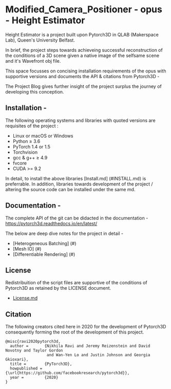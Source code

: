 # Modified_Camera_Positioner - opus - Height Estimator 

Height Estimator is a project built upon Pytorch3D in QLAB (Makerspace Lab), Queen's University Belfast.

In brief, the project steps towards achieveing successful reconstruction of the conditions of a 3D scene given a native image of the selfsame scene and it's Wavefront obj file.

This space focusses on concising installation requirements of the opus with supportive versions and documents the API & citations from Pytorch3D -

The Project Blog gives further insight of the project surplus the journey of developing this conception.

## Installation -

The following operating systems and libraries with quoted versions are requisites of the project :
 
   * Linux or macOS or Windows
   * Python ≥ 3.6
   * PyTorch 1.4 or 1.5
   * Torchvision 
   * gcc & g++ ≥ 4.9
   * fvcore
   * CUDA >= 9.2 

In detail, to install the above libraries [Install.md] (#INSTALL.md) is preferrable. In addition, libraries towards development of the project / altering the source code can be installed under the same md. 
  
## Documentation -

The complete API of the git can be didacted in the documentation - https://pytorch3d.readthedocs.io/en/latest/

The below are deep dive notes for the project in detail -

* [Heterogeneous Batching] (#) 
* [Mesh IO] (#) 
* [Differentiable Rendering] (#) 


## License 

Redistribuition of the script files are supportive of the conditions of Pytorch3D as retained by the LICENSE document.  
- [License.md](#LICENSE.md)

## Citation

The following creators cited here in 2020 for the development of Pytorch3D consequently forming the root of the development of this project.

```
@misc{ravi2020pytorch3d,
  author =       {Nikhila Ravi and Jeremy Reizenstein and David Novotny and Taylor Gordon
                  and Wan-Yen Lo and Justin Johnson and Georgia Gkioxari},
  title =        {PyTorch3D},
  howpublished = {\url{https://github.com/facebookresearch/pytorch3d}},
  year =         {2020}
}
```
